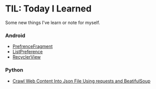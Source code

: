 # TIL: Today I Learned

Some new things I've learn or note for myself.

### Android
- [PrefrenceFragment](Android/PreferenceFragment.md)
- [ListPreference](Android/ListPreference.md)
- [RecyclerView](Android/RecyclerView.md)


### Python
- [Crawl Web Content Into Json File Using requests and BeatifulSoup](Python\crawl_web_content_into_json_file_using_requests_and_beatifulsoup.md)
